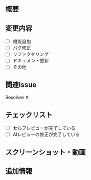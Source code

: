 ## 概要
<!-- このPRで何を変更したかを簡潔に説明してください -->

## 変更内容
<!-- 具体的な変更内容を記述してください -->
- [ ] 機能追加
- [ ] バグ修正
- [ ] リファクタリング
- [ ] ドキュメント更新
- [ ] その他

## 関連Issue
<!-- 関連するIssueがあれば記述してください -->
Resolves #
<!-- 複数のIssueを解決する場合は以下のように記述 -->
<!-- Resolves #123, Resolves #456 -->

## チェックリスト
- [ ] セルフレビューが完了している
- [ ] AIレビューの修正が完了している

## スクリーンショット・動画
<!-- UI変更がある場合は、スクリーンショットや動画を添付してください -->

## 追加情報
<!-- その他、レビュアーに伝えたい情報があれば記述してください -->
